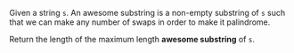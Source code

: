 Given a string `s`. An awesome substring is a non-empty substring of `s` such that we can make any number of swaps in order to make it palindrome.

Return the length of the maximum length **awesome substring** of `s`.